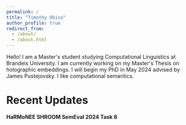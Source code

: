 ```yaml
---
permalink: /
title: "Timothy Obiso"
author_profile: true
redirect_from: 
  - /about/
  - /about.html
---
```


Hello! I am a Master's student studying Computational Linguistics at Brandeis University. I am currently working on my Master's Thesis on holographic embeddings. I will begin my PhD in May 2024 advised by James Pustejovsky. I like computational semantics.

Recent Updates
======
**HaRMoNEE SHROOM SemEval 2024 Task 6**
